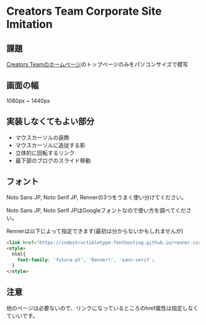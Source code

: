 # Creators Team Corporate Site Imitation
## 課題
[Creators Teamのホームページ](https://creators-team.com/)のトップページのみをパソコンサイズで模写

## 画面の幅
1080px ~ 1440px

## 実装しなくてもよい部分
- マウスカーソルの装飾
- マウスカーソルに追従する影
- 立体的に回転するリンク
- 最下部のブログのスライド移動

## フォント
Noto Sans JP, Noto Serif JP, Rennerの3つをうまく使い分けてください。

Noto Sans JP, Noto Serif JPはGoogleフォントなので使い方を調べてください。

Rennerは以下によって指定できます(最初は分からないかもしれませんが)

```HTML
<link href="https://indestructibletype-fonthosting.github.io/renner.css">
<style>
  html{
    font-family: 'futura-pt', 'Renner*', 'sans-serif';
  }
</style>
```
## 注意
他のページは必要ないので、リンクになっているところのhref属性は指定しなくていいです。